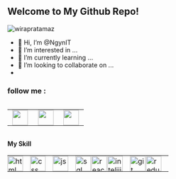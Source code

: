 ## Welcome to My Github Repo!

<p align="left"> <img src="https://komarev.com/ghpvc/?username=NgynIT&label=Profile%20views&color=0e75b6&style=flat" alt="wirapratamaz" /> </p>

- 👋 Hi, I’m @NgynIT
- 👀 I’m interested in ...
- 🌱 I’m currently learning ...
- 💞️ I’m looking to collaborate on ...
- 
### follow me :
  <div align="middle">
<table style="border: none; margin: 2rem 0;">
<tr>
    <td style="border: none; padding: 0; margin: 0;">
        <a href='mailto:nkockik@gmail.com'>
          <img src='https://i.imgur.com/L9ZfWvP.png' width="35" style="margin: 0 0.7rem" />
        </a>
    </td>
    <td style="border: none; padding: 0; margin: 0;">
        <a href='https://www.instagram.com/nis.110902/'>
            <img src='https://imgur.com/Tw78ZJR.png' width="35" style="margin: 0 0.7rem" />
        </a>
    </td>
    <td style="border: none; padding: 0; margin: 0;">
        <a href='https://www.facebook.com/nis.110902/'>
            <img src='https://imgur.com/AEaRl35.png' width="35" style="margin: 0 0.7rem"/>
        </a> 
    </td>
</tr>
</table>
</div>

#### My Skill

<div align="middle">

<table style="border: none;">
<tr style="border: none; padding: 0; margin: 0;">
    <td style="border: none; padding: 0; margin: 0;"> 
        <img alt="html" src="https://i.imgur.com/Wo63eUu.png" width='35' style='margin-right: 1rem;' /> 
    </td>
    <td style="border: none; padding: 0;"> 
        <img alt="css" src="https://i.imgur.com/3OFoRac.png" width='35' style='margin-right: 1rem;' /> 
    </td>
    <td style="border: none; padding: 0;"> 
        <img alt="js" src="https://i.imgur.com/hrRfAmU.png" width='35' style='margin-right: 1rem;' /> 
    </td>
    <td style="border: none; padding: 0;"> 
        <img alt="sql" src="https://imgur.com/BedWde4.png" width='35' style='margin-right: 1rem;' /> 
    </td>
    <td style="border: none; padding: 0;">
        <img alt="react" src="https://i.imgur.com/52AiCrr.png" width='35' style='margin-right: 1rem; margin-left: -15px;'/> 
    </td>
    <td style="border: none; padding: 0;"> 
        <img alt="inteliij" src="https://imgur.com/YuSUuJ0.png" width='35' style='margin-right: 1rem; margin-left: -15px;'/>
    </td>
    <td style="border: none; padding: 0;">
        <img alt="git" src="https://imgur.com/x0VXxwf.png" width='35' style='margin-right: 1rem;' /> 
    </td>
    <td style="border: none; padding: 0;"> 
        <img alt="redux" src="https://i.imgur.com/hcOAsfS.png" width='35' style='margin-right: 1rem; margin-left: -15px;'/>
    </td>
    
</tr>
</table>
</div>






